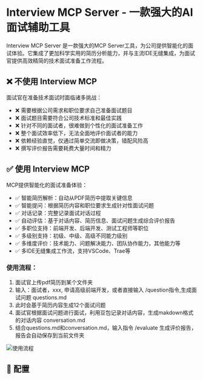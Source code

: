 # Interview MCP Server - 一款强大的AI面试辅助工具

Interview MCP Server 是一款强大的MCP Server工具，为公司提供智能化的面试体验。它集成了更加科学实用的简历分析能力，并与主流IDE无缝集成，为面试官提供高效精简的技术面试准备工作流程。

## ❌ 不使用 Interview MCP

面试官在准备技术面试时面临诸多挑战：

- ❌ 需要根据公司需求和职位要求自己准备面试题目
- ❌ 面试题目需要符合公司技术标准和最佳实践
- ❌ 针对不同的面试者，很难做到个性化的面试准备工作
- ❌ 整个面试效率低下，无法全面地评价面试者的能力
- ❌ 依赖经验直觉，仅通过简单交流即做决策，错配风险高
- ❌ 撰写评价报告需要耗费大量时间和精力

## ✅ 使用 Interview MCP

MCP提供智能化的面试准备体验：

- ✅ 智能简历解析：自动从PDF简历中提取关键信息
- ✅ 智能提问：根据简历内容和职位要求生成针对性面试问题
- ✅ 对话记录：完整记录面试对话过程
- ✅ 自动评估：基于对话内容、简历信息、面试问题生成综合评价报告
- ✅ 多职位支持：前端开发、后端开发、测试工程师等职位
- ✅ 多级别支持：初级、中级、高级不同能力级别
- ✅ 多维度评价：技术能力、问题解决能力、团队协作能力，其他能力等
- ✅ 多IDE无缝集成工作流，支持VSCode、Trae等

### 使用流程：

1. 面试官上传pdf简历到某个文件夹
2. 输入：面试者，xxx, 申请高级前端开发，或者直接输入 /question指令,生成面试问题 questions.md
3. 此时会基于简历内容生成12个面试问题
4. 面试官根据面试问题进行面试，利用豆包记录对话内容，生成makdown格式的对话内容 conversation.md
5. 结合questions.md和conversation.md，输入指令 /evaluate 生成评价报告，报告会自动保存到当前文件夹

![使用流程](https://hub.gitmirror.com/https://github.com/HelloGGX/interview-mcp-server/blob/main/docs/flow.svg)

## 🚀 配置
